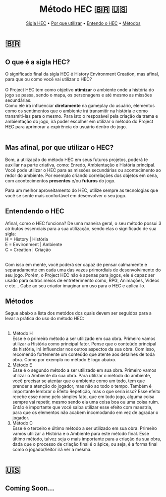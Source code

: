 <h1 align="center">
    Método HEC 🇧🇷 🇺🇸
</h1>

<p align="center">
 <a href="#hec">Sigla HEC</a> •
 <a href="#whyuse">Por que utilizar</a> • 
 <a href="#understand">Entendo o HEC</a> • 
 <a href="#methods">Métodos</a>
</p>


<div id="pt-br">
<h1>🇧🇷</h1>
<h2>O que é a sigla HEC?</h2>
<div id="#hec">
O significado final da sigla HEC é History Environment Creation, mas afinal, para que ou como você vai utilizar o HEC?
<br><br>
O Project HEC tem como objetivo <b>otimizar</b> o ambiente onde a história do jogo se passa, sendo o mapa, os personagens e até mesmo as missões secundárias.</br>
Como ele irá influenciar <b>diretamente</b> na gameplay do usuário, elementos como os sentimentos que o ambiente irá transmitir na história e como transmiti-las para o mesmo. Para isto o resposável pela criação da trama e ambientação do jogo, irá poder escolher em utilizar o método do Project HEC para aprimorar a expirência do usuário dentro do jogo.
<br>
<br>
</div>

## Mas afinal, por que utilizar o HEC?

<div id="#whyuse">
Bom, a utilização do método HEC em seus futuros projetos, poderá te auxiliar na parte criativa, como: Enredo, Ambientação e História principal. Você pode utilizar o HEC
para as missões secundárias ou acontecimento ao redor do ambiente. Por exemplo criando correlações dos objetos em cena, com acontecimentos <b>presentes</b> e/ou <b>futuros</b> do jogo.

Para um melhor aproveitamento do HEC, utilize sempre as tecnologias que você se sente mais confortável em desenvolver o seu jogo.
<br>
</div>

## Entendendo o HEC

<div id="understand">
Afinal, como o HEC funciona? De uma maneira geral, o seu método possui 3 atributos essenciais para a sua utilização, sendo elas o significado de sua sigla: </br>
 H = History | História<br>
 E = Environment | Ambiente<br>
 C = Creation | Criação<br> <br>

Com isso em mente, você poderá ser capaz de pensar calmamente e separadamente em cada uma das vazes primordiais de desenvolvimento do seu jogo. Porém, o Project HEC não é apenas para jogos, ele é capaz ser usado para outros meios de entreterimento como, RPG, Animações, Videos e etc... Cabe ao seu criador imaginar um uso para o HEC e aplica-lo.
<br>
</div>

## Métodos
<div id="methods">
Segue abaixo a lista dos metódos dos quais devem ser seguidos para a levar a prática do uso do método HEC: <br/><br/>

<ol>
<li>
    Método H<br/>
    Esse é o primeiro método a ser utilizado em sua obra. Primeiro vamos utilizar a História como principal fator.
    Pense que o conteúdo principal da história, irá influenciar nos outros aspectos da sua obra. Com isso, recomendo fortemente um conteúdo que atente aos detalhes de toda obra. Como por exemplo no método E logo abaixo.
</li>
<li>
Método E<br/>
Esse é o segundo método a ser utilizado em sua obra. Primeiro vamos utilizar o Ambiente da sua obra. Para utilizar o método do ambiente, você precisar se atentar que o ambiente como um todo, tem que prender a atenção do jogador, mas não ao todo o tempo. Também é importante lembrar o Efeito Repetição, mas o que seria isso? Esse efeito recebe esse nome pelo simples fato, que em todo jogo, alguma coisa sempre vai repetir, mesmo sendo ela uma coisa boa ou uma coisa ruim. Então é importante que você saiba utilizar esse efeito com maestria, para que os elementos não acabem incomodando em vez de agradar o jogador.
</li>
<li>
Método C<br/>
Esse é o terceiro e último método a ser utilizado em sua obra. Primeiro vamos utilizar a História e o Ambiente para este método final. Esse último método, talvez seja o mais importante para a criação da sua obra, dada que o processo de criação final é o ápice, ou seja, é a forma final como o jogador/leitor irá ver a mesma.
</li>
</ol>
</div>
</div>

<div id="en-us">
    <h1>🇺🇸</h1>

## Coming Soon...
</div>

